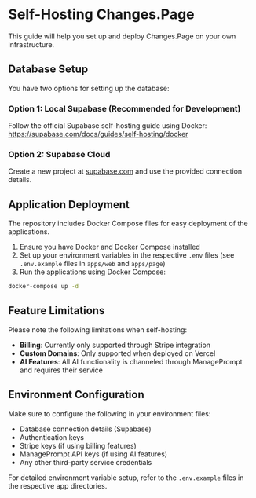 # Self-Hosting Changes.Page

This guide will help you set up and deploy Changes.Page on your own infrastructure.

## Database Setup

You have two options for setting up the database:

### Option 1: Local Supabase (Recommended for Development)

Follow the official Supabase self-hosting guide using Docker:
https://supabase.com/docs/guides/self-hosting/docker

### Option 2: Supabase Cloud

Create a new project at [supabase.com](https://supabase.com) and use the provided connection details.

## Application Deployment

The repository includes Docker Compose files for easy deployment of the applications.

1. Ensure you have Docker and Docker Compose installed
2. Set up your environment variables in the respective `.env` files (see `.env.example` files in `apps/web` and `apps/page`)
3. Run the applications using Docker Compose:

```sh
docker-compose up -d
```

## Feature Limitations

Please note the following limitations when self-hosting:

- **Billing**: Currently only supported through Stripe integration
- **Custom Domains**: Only supported when deployed on Vercel
- **AI Features**: All AI functionality is channeled through ManagePrompt and requires their service

## Environment Configuration

Make sure to configure the following in your environment files:

- Database connection details (Supabase)
- Authentication keys
- Stripe keys (if using billing features)
- ManagePrompt API keys (if using AI features)
- Any other third-party service credentials

For detailed environment variable setup, refer to the `.env.example` files in the respective app directories.

